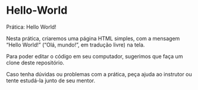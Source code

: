 # Hello-World

Prática: Hello World!

Nesta prática, criaremos uma página HTML simples, com a mensagem “Hello World!” (“Olá, mundo!”, em tradução livre) na tela.

Para poder editar o código em seu computador, sugerimos que faça um clone deste repositório.

Caso tenha dúvidas ou problemas com a prática, peça ajuda ao instrutor ou tente estudá-la junto de seu mentor.